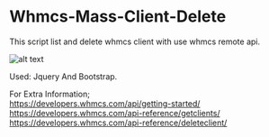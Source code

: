 # Whmcs-Mass-Client-Delete
This script list and delete whmcs client with use whmcs remote api.


![alt text](https://www.jsistem.com/github/mass-delete.png)



Used: Jquery And Bootstrap.


For Extra Information;<br/>
https://developers.whmcs.com/api/getting-started/ <br/>
https://developers.whmcs.com/api-reference/getclients/ <br/>
https://developers.whmcs.com/api-reference/deleteclient/ <br/>
